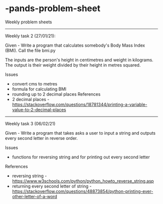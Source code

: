 # -pands-problem-sheet
Weekly problem sheets

-----------------------------------------------------------
Weekly task 2 (27/01/21):

Given - Write a program that calculates somebody's Body Mass Index (BMI). Call the file bmi.py

The inputs are the person's height in centimetres and weight in kilograms.
The output  is their weight divided by their height in metres squared.

Issues
- convert cms to metres
- formula for calculating BMI
- rounding up to 2 decimal places
References
- 2 decimal places - https://stackoverflow.com/questions/18781344/printing-a-variable-value-to-2-decimal-places

-----------------------------------------------------------
Weekly task 3 (06/02/21)

Given - Write a program that takes asks a user to input a string and outputs every second letter in reverse order.

Issues
- functions for reversing string and for printing out every second letter

References
- reversing string - https://www.w3schools.com/python/python_howto_reverse_string.asp
- returning every second letter of string - https://stackoverflow.com/questions/48873854/python-printing-ever-other-letter-of-a-word


